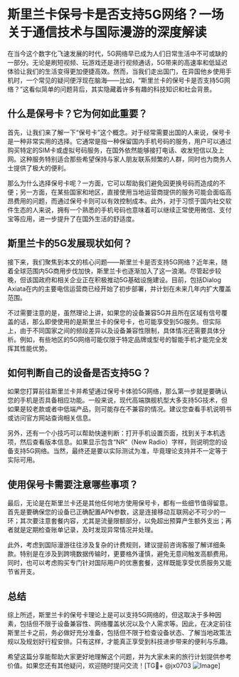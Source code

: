 # 斯里兰卡保号卡是否支持5G网络？一场关于通信技术与国际漫游的深度解读

在当今这个数字化飞速发展的时代，5G网络早已成为人们日常生活中不可或缺的一部分。无论是刷短视频、玩游戏还是进行视频通话，5G带来的高速率和低延迟体验让我们的生活变得更加便捷高效。然而，当我们走出国门，在异国他乡使用手机时，一个常见的疑问便浮现在脑海——比如，“斯里兰卡的保号卡是否支持5G网络？”这看似简单的问题背后，其实隐藏着许多有趣的科技知识和社会背景。

## 什么是保号卡？它为何如此重要？

首先，让我们来了解一下“保号卡”这个概念。对于经常需要出国的人来说，保号卡是一种非常实用的选择。它通常是指一种保留国内手机号码的服务，用户可以通过购买特定的SIM卡或虚拟号码服务，在国外依然能够接打电话、收发短信以及上网。这种服务特别适合那些希望保持与家人朋友联系频繁的人群，同时也为商务人士提供了极大的便利。

那么为什么选择保号卡呢？一方面，它可以帮助我们避免因更换号码而造成的不便；另一方面，在某些国家和地区，直接使用当地运营商提供的服务可能会面临高昂费用的问题，而通过保号卡则可以有效控制成本。此外，对于习惯于国内社交软件生态的人来说，拥有一个熟悉的手机号码也意味着可以继续正常使用微信、支付宝等应用，进一步提升了在国外生活的舒适度。

## 斯里兰卡的5G发展现状如何？

接下来，我们聚焦到本文的核心问题——斯里兰卡是否支持5G网络？近年来，随着全球范围内5G商用步伐加快，斯里兰卡也逐渐加入了这一浪潮。尽管起步较晚，但该国政府和相关企业正在积极推动5G基础设施建设。目前，包括Dialog Axiata在内的主要电信运营商已经开始了初步部署，并计划在未来几年内扩大覆盖范围。

不过需要注意的是，虽然理论上讲，如果您的设备兼容5G并且所在区域有信号覆盖的话，那么即使使用的是斯里兰卡的保号卡，也可能享受到5G服务。但实际上，由于不同国家之间的频段差异以及设备兼容性限制，具体情况还需要具体分析。例如，有些地区的5G网络可能仅限于特定品牌或型号的智能手机才能完全发挥其性能优势。

## 如何判断自己的设备是否支持5G？

如果您打算前往斯里兰卡并希望通过保号卡体验5G网络，那么第一步就是要确认您的手机是否具备相应功能。一般来说，现代高端旗舰机型大多支持5G技术，但如果是较老款或者中低端产品，则可能存在不兼容的情况。建议您查看手机说明书或访问官方网站查询相关信息。

另外，还有一个小技巧可以帮助快速判断：打开手机设置页面，找到关于本机选项，然后查看版本信息。如果显示包含“NR”（New Radio）字样，则说明您的设备支持5G网络。当然，最终还是要以实际测试为准，毕竟理论支持并不一定等于实际可用。

## 使用保号卡需要注意哪些事项？

最后，无论是在斯里兰卡还是其他任何地方使用保号卡，都有一些细节值得留意。首先是要确保您的设备已正确配置APN参数，这是连接移动互联网必不可少的一环；其次要注意套餐内容，尤其是流量限额部分，以免超出预算产生额外支出；再者就是定期检查账单记录，及时发现异常情况并处理。

此外，考虑到国际漫游往往涉及复杂的计费规则，建议提前咨询客服了解详细条款。特别是在涉及到跨境数据传输时，更要格外谨慎，避免无意间触发高额费用。同时，也可以考虑购买专门针对国际用户的优惠套餐，这样既能享受优质服务又能节省开支。

## 总结

综上所述，斯里兰卡的保号卡理论上是可以支持5G网络的，但这取决于多种因素，包括但不限于设备兼容性、网络覆盖状况以及个人需求等。因此，在决定前往斯里兰卡之前，务必做好充分准备，包括但不限于检查设备状态、了解当地政策法规以及规划好行程安排。只有这样，才能真正享受到科技进步带来的便利与乐趣。

希望这篇分享能帮助大家更好地理解这个问题，并为大家未来的旅行计划提供参考价值。如果您还有其他疑问，欢迎随时提问交流！[TG💪+ @jx0703 ![Image](https://github.com/user-attachments/assets/dbca1d08-cadb-493c-b0ec-ad6f7a83f270)]